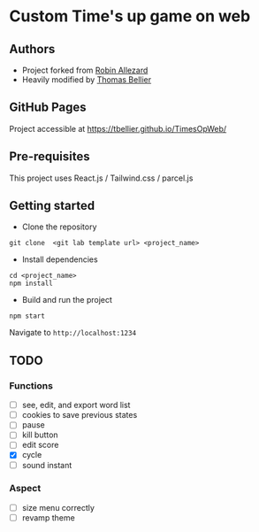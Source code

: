 # Custom Time's up game on web

## Authors

- Project forked from [Robin Allezard](<robinallezard@gmail.com>)
- Heavily modified by [Thomas Bellier](<reillebsamoht@gmail.com>)

## GitHub Pages

Project accessible at https://tbellier.github.io/TimesOpWeb/

## Pre-requisites

This project uses React.js / Tailwind.css / parcel.js

## Getting started
- Clone the repository
```
git clone  <git lab template url> <project_name>
```
- Install dependencies
```
cd <project_name>
npm install
```
- Build and run the project
```
npm start
```
  Navigate to `http://localhost:1234`

## TODO

### Functions
- [ ] see, edit, and export word list
- [ ] cookies to save previous states
- [ ] pause
- [ ] kill button
- [ ] edit score
- [x] cycle
- [ ] sound instant

### Aspect
- [ ] size menu correctly
- [ ] revamp theme
